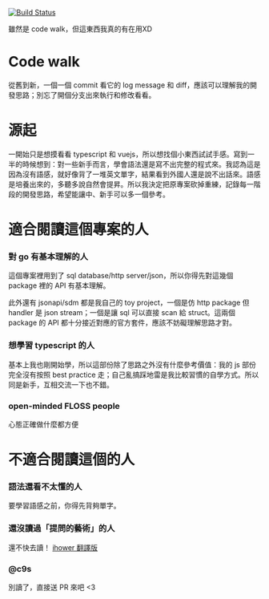 [![Build Status](https://travis-ci.org/Ronmi/xchg.svg?branch=master)](https://travis-ci.org/Ronmi/xchg)

雖然是 code walk，但這東西我真的有在用XD

# Code walk

從舊到新，一個一個 commit 看它的 log message 和 diff，應該可以理解我的開發思路；別忘了開個分支出來執行和修改看看。

# 源起

一開始只是想摸看看 typescript 和 vuejs，所以想找個小東西試試手感。寫到一半的時候想到：對一些新手而言，學會語法還是寫不出完整的程式來。我認為這是因為沒有語感，就好像背了一堆英文單字，結果看到外國人還是說不出話來。語感是培養出來的，多聽多說自然會提昇。所以我決定把原專案砍掉重練，記錄每一階段的開發思路，希望能讓中、新手可以多一個參考。

# 適合閱讀這個專案的人

### 對 go 有基本理解的人

這個專案裡用到了 sql database/http server/json，所以你得先對這幾個 package 裡的 API 有基本理解。

此外還有 jsonapi/sdm 都是我自己的 toy project，一個是仿 http package 但 handler 是 json stream；一個是讓 sql 可以直接 scan 給 struct。這兩個 package 的 API 都十分接近對應的官方套件，應該不妨礙理解思路才對。

### 想學習 typescript 的人

基本上我也剛開始學，所以這部份除了思路之外沒有什麼參考價值：我的 js 部份完全沒有按照 best practice 走；自己亂搞踩地雷是我比較習慣的自學方式。所以同是新手，互相交流一下也不錯。

### open-minded FLOSS people

心態正確做什麼都方便

# 不適合閱讀這個的人

### 語法還看不太懂的人

要學習語感之前，你得先背夠單字。

### 還沒讀過「提問的藝術」的人

還不快去讀！ [ihower 翻譯版](https://ihower.tw/blog/archives/457)

### @c9s

別讀了，直接送 PR 來吧 <3